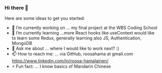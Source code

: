 ### Hi there 👋



Here are some ideas to get you started:

- 🔭 I’m currently working on ... my final project at the WBS Coding School
- 🌱 I’m currently learning ...more React hooks like useContext would like to learn some Redux, generally learning also JS, Authentication, MongoDB
- 💬 Ask me about ... where I would like to work next? :)
- 📫 How to reach me: ... via GitHub, roosahama at gmail.com https://www.linkedin.com/in/roosa-hamalainen/
- ⚡ Fun fact: ... I know basics of Mandarin Chinese

